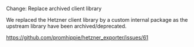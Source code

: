 Change: Replace archived client library

We replaced the Hetzner client library by a custom internal package as the
upstream library have been archived/deprecated.

https://github.com/promhippie/hetzner_exporter/issues/61
